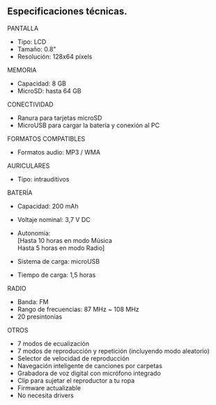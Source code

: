 ## Especificaciones técnicas.

PANTALLA
- Tipo: LCD
- Tamaño: 0.8"
- Resolución: 128x64 píxels

MEMORIA
- Capacidad: 8 GB
- MicroSD: hasta 64 GB

CONECTIVIDAD
- Ranura para tarjetas microSD
- MicroUSB para cargar la batería y conexión al PC

FORMATOS COMPATIBLES
- Formatos audio: MP3 / WMA

AURICULARES
- Tipo: intrauditivos

BATERÍA
- Capacidad: 200 mAh
- Voltaje nominal: 3,7 V DC
- Autonomía:<br/>
[Hasta 10 horas en modo Música <br/>
Hasta 5 horas en modo Radio] <br/>

- Sistema de carga: microUSB
- Tiempo de carga: 1,5 horas

RADIO
- Banda: FM
- Rango de frecuencias: 87 MHz ~ 108 MHz
- 20 presintonías

OTROS
- 7 modos de ecualización
- 7 modos de reproducción y repetición (incluyendo modo aleatorio)
- Selector de velocidad de reproducción
- Navegación inteligente de canciones por carpetas
- Grabadora de voz digital con micrófono integrado
- Clip para sujetar el reproductor a tu ropa
- Firmware actualizable
- No necesita drivers
